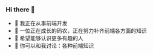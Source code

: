 ### Hi there 👋

<!--
**NooneSai/NooneSai** is a ✨ _special_ ✨ repository because its `README.md` (this file) appears on your GitHub profile.
-->

- 🔭 我正在从事前端开发
- 🌱 一位正在成长的码农，正在努力补齐前端各方面的知识
- 🤔 希望能够认识更多有趣的人
- 💬 你可以和我讨论：各种前端知识
